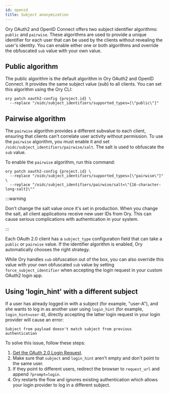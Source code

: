 ```yaml
---
id: openid
title: Subject anonymization
---
```


Ory OAuth2 and OpenID Connect offers two subject identifier algorithms: `public` and `pairwise`. These algorithms are used to
provide a unique identifier for each user that can be used by the clients without revealing the user's identity. You can enable
either one or both algorithms and override the obfuscated `sub` value with your own value.

## Public algorithm

The public algorithm is the default algorithm in Ory OAuth2 and OpenID Connect. It provides the same subject value (sub) to all
clients. You can set this algorithm using the Ory CLI:

```shell
ory patch oauth2-config {project.id} \
  --replace "/oidc/subject_identifiers/supported_types=[\"public\"]"
```

## Pairwise algorithm

The `pairwise` algorithm provides a different subvalue to each client, ensuring that clients can't correlate user activity without
permission. To use the `pairwise` algorithm, you must enable it and set `/oidc/subject_identifiers/pairwise/salt`. The salt is
used to obfuscate the `sub` value.

To enable the `pairwise` algorithm, run this command:

```shell
ory patch oauth2-config {project.id} \
  --replace "/oidc/subject_identifiers/supported_types=[\"pairwise\"]" \
  --replace "/oidc/subject_identifiers/pairwise/salt=\"{16-character-long-salt}\""
```

:::warning

Don't change the salt value once it's set in production. When you change the salt, all client applications receive new user IDs
from Ory. This can cause serious complications with authentication in your system.

:::

Each OAuth 2.0 client has a `subject_type` configuration field that can take a `public` or `pairwise` value. If the identifier
algorithm is enabled, Ory automatically chooses the right strategy.

While Ory handles `sub` obfuscation out of the box, you can also override this value with your own obfuscated `sub` value by
setting `force_subject_identifier` when accepting the login request in your custom OAuth2 login app.

## Using 'login_hint' with a different subject

If a user has already logged in with a subject (for example, "user-A"), and she wants to log in as another user using `login_hint`
(for example, `login_hint=user-B`), directly accepting the latter login request in your login provider will cause an error:

```text
Subject from payload doesn't match subject from previous authentication
```

To solve this issue, follow these steps:

1. [Get the OAuth 2.0 Login Request](../../reference/api#tag/oAuth2/operation/getOAuth2LoginRequest).
2. Make sure that `subject` and `login_hint` aren't empty and don't point to the same user.
3. If they point to different users, redirect the browser to `request_url` and append `?prompt=login`.
4. Ory restarts the flow and ignores existing authentication which allows your login provider to log in a different subject.
